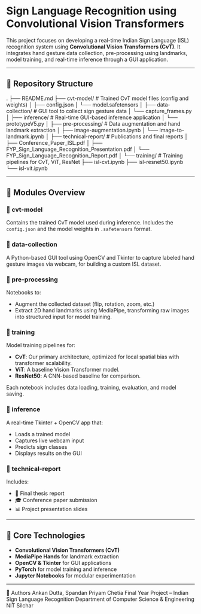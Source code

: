 # Sign Language Recognition using Convolutional Vision Transformers

This project focuses on developing a real-time Indian Sign Language (ISL) recognition system using **Convolutional Vision Transformers (CvT)**. It integrates hand gesture data collection, pre-processing using landmarks, model training, and real-time inference through a GUI application.

---

## 📁 Repository Structure

.
├── README.md
├── cvt-model/ # Trained CvT model files (config and weights)
│ ├── config.json
│ └── model.safetensors
│
├── data-collection/ # GUI tool to collect sign gesture data
│ └── capture_frames.py
│
├── inference/ # Real-time GUI-based inference application
│ └── prototypeV5.py
│
├── pre-processing/ # Data augmentation and hand landmark extraction
│ ├── image-augmentation.ipynb
│ └── image-to-landmark.ipynb
│
├── technical-report/ # Publications and final reports
│ ├── Conference_Paper_ISL.pdf
│ ├── FYP_Sign_Language_Recognition_Presentation.pdf
│ └── FYP_Sign_Language_Recognition_Report.pdf
│
└── training/ # Training pipelines for CvT, ViT, ResNet
├── isl-cvt.ipynb
├── isl-resnet50.ipynb
└── isl-vit.ipynb


---

## 🚀 Modules Overview

### 🔹 cvt-model
Contains the trained CvT model used during inference. Includes the `config.json` and the model weights in `.safetensors` format.

### 🔹 data-collection
A Python-based GUI tool using OpenCV and Tkinter to capture labeled hand gesture images via webcam, for building a custom ISL dataset.

### 🔹 pre-processing
Notebooks to:
- Augment the collected dataset (flip, rotation, zoom, etc.)
- Extract 2D hand landmarks using MediaPipe, transforming raw images into structured input for model training.

### 🔹 training
Model training pipelines for:
- **CvT**: Our primary architecture, optimized for local spatial bias with transformer scalability.
- **ViT**: A baseline Vision Transformer model.
- **ResNet50**: A CNN-based baseline for comparison.

Each notebook includes data loading, training, evaluation, and model saving.

### 🔹 inference
A real-time Tkinter + OpenCV app that:
- Loads a trained model
- Captures live webcam input
- Predicts sign classes
- Displays results on the GUI

### 🔹 technical-report
Includes:
- 📄 Final thesis report
- 🎓 Conference paper submission
- 📊 Project presentation slides

---

## 🧠 Core Technologies

- **Convolutional Vision Transformers (CvT)**
- **MediaPipe Hands** for landmark extraction
- **OpenCV & Tkinter** for GUI applications
- **PyTorch** for model training and inference
- **Jupyter Notebooks** for modular experimentation

---

👥 Authors
Ankan Dutta, Spandan Priyam Chetia
Final Year Project – Indian Sign Language Recognition
Department of Computer Science & Engineering
NIT Silchar
